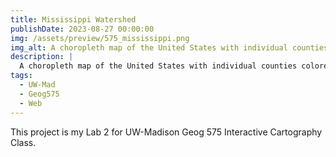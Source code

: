 ```yaml
---
title: Mississippi Watershed
publishDate: 2023-08-27 00:00:00
img: /assets/preview/575_mississippi.png
img_alt: A choropleth map of the United States with individual counties colored by the percent of adults who get less than 7 hours of sleep.
description: |
  A choropleth map of the United States with individual counties colored by the percent of adults who get less than 7 hours of sleep.
tags:
  - UW-Mad
  - Geog575
  - Web
---
```


This project is my Lab 2 for UW-Madison Geog 575 Interactive Cartography Class.